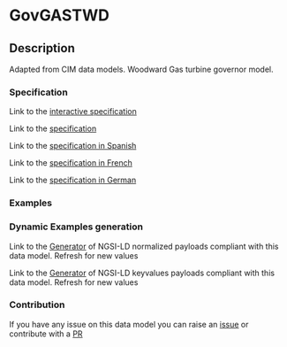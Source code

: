 # GovGASTWD

## Description 

Adapted from CIM data models. Woodward Gas turbine governor model.
### Specification

Link to the [interactive specification](https://swagger.lab.fiware.org/?url=https://smart-data-models.github.io/dataModel.EnergyCIM/GovGASTWD/swagger.yaml)

Link to the [specification](https://smart-data-models.github.io/dataModel.EnergyCIM/GovGASTWD/doc/spec.md)

Link to the [specification in Spanish](https://smart-data-models.github.io/dataModel.EnergyCIM/GovGASTWD/doc/spec_ES.md)

Link to the [specification in French](https://smart-data-models.github.io/dataModel.EnergyCIM/GovGASTWD/doc/spec_FR.md)

Link to the [specification in German](https://smart-data-models.github.io/dataModel.EnergyCIM/GovGASTWD/doc/spec_DE.md)
### Examples
### Dynamic Examples generation

Link to the [Generator](https://smartdatamodels.org/extra/ngsi-ld_generator_v0.92.php?schemaUrl=https://raw.githubusercontent.com/smart-data-models/dataModel.EnergyCIM/master/GovGASTWD/schema.json&email=info@smartdatamodels.org) of NGSI-LD normalized payloads compliant with this data model. Refresh for new values

Link to the [Generator](https://smartdatamodels.org/extra/ngsi-ld_generator_keyvalues_v0.92.php?schemaUrl=https://raw.githubusercontent.com/smart-data-models/dataModel.EnergyCIM/master/GovGASTWD/schema.json&email=info@smartdatamodels.org) of NGSI-LD keyvalues payloads compliant with this data model. Refresh for new values
### Contribution

 If you have any issue on this data model you can raise an [issue](https://github.com/smart-data-models/dataModel.EnergyCIM/issues)  or contribute with a [PR](https://github.com/smart-data-models/dataModel.EnergyCIM/pulls)